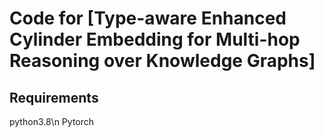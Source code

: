 # Code for [Type-aware Enhanced Cylinder Embedding for Multi-hop Reasoning over Knowledge Graphs]

## Requirements
python3.8\n
Pytorch

